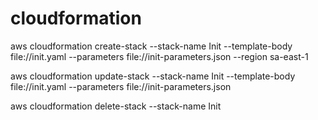 # cloudformation

<!-- -->
aws cloudformation create-stack --stack-name Init --template-body file://init.yaml --parameters file://init-parameters.json --region sa-east-1

aws cloudformation update-stack --stack-name Init --template-body file://init.yaml --parameters file://init-parameters.json

aws cloudformation delete-stack --stack-name Init
